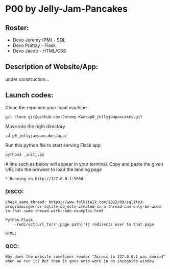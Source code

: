 # P00 by Jelly-Jam-Pancakes
## Roster:
- Devo Jeremy (PM) - SQL
- Devo Prattay - Flask
- Devo Jacob - HTML/CSS

## Description of Website/App:
under construction...

## Launch codes:
Clone the repo into your local machine
```
git clone git@github.com:Jeremy-Kwok/p0_jellyjampancakes.git
```
Move into the right directory
```
cd p0_jellyjampancakes/app/
```
Run this python file to start serving Flask app
```
python3 _init_.py
```
A line such as below will appear in your terminal. Copy and paste the given URL into the browser to load the landing page
```
* Running on http://127.0.0.1:5000
```


### DISCO:

    check_same_thread: https://www.folkstalk.com/2022/09/sqlite3-programmingerror-sqlite-objects-created-in-a-thread-can-only-be-used-in-that-same-thread-with-code-examples.html

    Python-Flask:
        -redirect(url_for('[page path]')) redirects user to that page

    HTML:
    
### QCC:
    Why does the website sometimes render "Access to 127.0.0.1 was denied" when we run it? But then it goes onto work in an incognito window.

